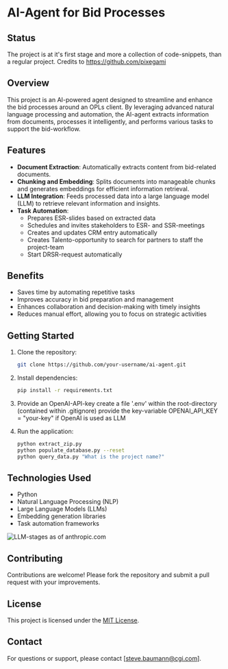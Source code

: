 # AI-Agent for Bid Processes

## Status

The project is at it's first stage and more a collection of code-snippets, than a regular project.
Credits to https://github.com/pixegami

## Overview

This project is an AI-powered agent designed to streamline and enhance the bid processes around an OPLs client. By leveraging advanced natural language processing and automation, the AI-agent extracts information from documents, processes it intelligently, and performs various tasks to support the bid-workflow.

## Features

- **Document Extraction**: Automatically extracts content from bid-related documents.
- **Chunking and Embedding**: Splits documents into manageable chunks and generates embeddings for efficient information retrieval.
- **LLM Integration**: Feeds processed data into a large language model (LLM) to retrieve relevant information and insights.
- **Task Automation**:
    - Prepares ESR-slides based on extracted data
    - Schedules and invites stakeholders to ESR- and SSR-meetings
    - Creates and updates CRM entry automatically
    - Creates Talento-opportunity to search for partners to staff the project-team
    - Start DRSR-request automatically

## Benefits

- Saves time by automating repetitive tasks
- Improves accuracy in bid preparation and management
- Enhances collaboration and decision-making with timely insights
- Reduces manual effort, allowing you to focus on strategic activities

## Getting Started

1. Clone the repository:
     ```bash
     git clone https://github.com/your-username/ai-agent.git
     ```
2. Install dependencies:
     ```bash
     pip install -r requirements.txt
     ```
3. Provide an OpenAI-API-key
     create a file '.env' within the root-directory (contained within .gitignore)
     provide the key-variable OPENAI_API_KEY = "your-key" if OpenAI is used as LLM

4. Run the application:
     ```bash
     python extract_zip.py
     python populate_database.py --reset
     python query_data.py "What is the project name?"
     ```

## Technologies Used

- Python
- Natural Language Processing (NLP)
- Large Language Models (LLMs)
- Embedding generation libraries
- Task automation frameworks

![LLM-stages as of anthropic.com](https://www.anthropic.com/_next/image?url=https%3A%2F%2Fwww-cdn.anthropic.com%2Fimages%2F4zrzovbb%2Fwebsite%2F7418719e3dab222dccb379b8879e1dc08ad34c78-2401x1000.png&w=3840&q=75)

## Contributing

Contributions are welcome! Please fork the repository and submit a pull request with your improvements.

## License

This project is licensed under the [MIT License](LICENSE).

## Contact

For questions or support, please contact [steve.baumann@cgi.com].